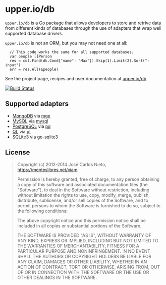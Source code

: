 # upper.io/db

`upper.io/db` is a [Go][2] package that allows developers to store and retrive
data from different kinds of databases through the use of adapters that wrap
well supported database drivers.

`upper.io/db` is not an ORM, but you may not need one at all:

```
  // This code works the same for all supported databases.
  var people []Person
  res = col.Find(db.Cond{"name": "Max"}).Skip(1).Limit(2).Sort("-input")
  err = res.All(&people)
```

See the project page, recipes and user documentation at [upper.io/db][1].

[![Build Status](https://travis-ci.org/upper/db.png)](https://travis-ci.org/upper/db)

## Supported adapters

* [MongoDB](https://upper.io/db/mongo) via [mgo](http://godoc.org/labix.org/v2/mgo)
* [MySQL](https://upper.io/db/mysql) via [mysql](https://github.com/go-sql-driver/mysql)
* [PostgreSQL](https://upper.io/db/postgresql) via [pq](https://github.com/lib/pq)
* [QL](https://upper.io/db/ql) via [ql](https://github.com/cznic/ql)
* [SQLite3](https://upper.io/db/sqlite) via [go-sqlite3](https://github.com/mattn/go-sqlite3)

## License

> Copyright (c) 2012-2014 José Carlos Nieto, https://menteslibres.net/xiam
>
> Permission is hereby granted, free of charge, to any person obtaining
> a copy of this software and associated documentation files (the
> "Software"), to deal in the Software without restriction, including
> without limitation the rights to use, copy, modify, merge, publish,
> distribute, sublicense, and/or sell copies of the Software, and to
> permit persons to whom the Software is furnished to do so, subject to
> the following conditions:
>
> The above copyright notice and this permission notice shall be
> included in all copies or substantial portions of the Software.
>
> THE SOFTWARE IS PROVIDED "AS IS", WITHOUT WARRANTY OF ANY KIND,
> EXPRESS OR IMPLIED, INCLUDING BUT NOT LIMITED TO THE WARRANTIES OF
> MERCHANTABILITY, FITNESS FOR A PARTICULAR PURPOSE AND
> NONINFRINGEMENT. IN NO EVENT SHALL THE AUTHORS OR COPYRIGHT HOLDERS BE
> LIABLE FOR ANY CLAIM, DAMAGES OR OTHER LIABILITY, WHETHER IN AN ACTION
> OF CONTRACT, TORT OR OTHERWISE, ARISING FROM, OUT OF OR IN CONNECTION
> WITH THE SOFTWARE OR THE USE OR OTHER DEALINGS IN THE SOFTWARE.

[1]: https://upper.io/db
[2]: http://golang.org
